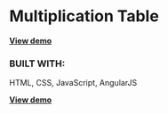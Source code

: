 <h1>Multiplication Table</h1>

<strong><a href="https://dreamthink.github.io/multiplicationtable" target="_blank">View demo</a></strong>

<h3>BUILT WITH:</h3>
HTML, CSS, JavaScript, AngularJS

<strong><a href="https://dreamthink.github.io/multiplicationtable" target="_blank">View demo</a></strong>